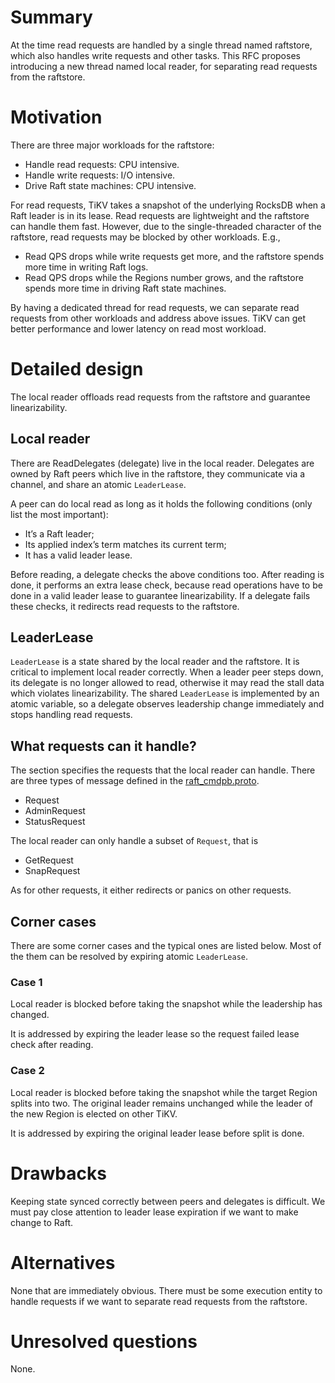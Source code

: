 # Summary

At the time read requests are handled by a single thread named raftstore, which
also handles write requests and other tasks. This RFC proposes introducing a new
thread named local reader, for separating read requests from the raftstore.

# Motivation

There are three major workloads for the raftstore:

 - Handle read requests: CPU intensive.
 - Handle write requests: I/O intensive.
 - Drive Raft state machines: CPU intensive.

For read requests, TiKV takes a snapshot of the underlying RocksDB when a Raft
leader is in its lease. Read requests are lightweight and the raftstore can
handle them fast. However, due to the single-threaded character of the
raftstore, read requests may be blocked by other workloads. E.g.,

 - Read QPS drops while write requests get more, and the raftstore spends more
   time in writing Raft logs.
 - Read QPS drops while the Regions number grows, and the raftstore spends more
   time in driving Raft state machines.

By having a dedicated thread for read requests, we can separate read requests
from other workloads and address above issues. TiKV can get better performance
and lower latency on read most workload.

# Detailed design

The local reader offloads read requests from the raftstore and guarantee
linearizability.

## Local reader

There are ReadDelegates (delegate) live in the local reader. Delegates are owned
by Raft peers which live in the raftstore, they communicate via a channel, and
share an atomic `LeaderLease`.

A peer can do local read as long as it holds the following conditions (only list
the most important):

 - It’s a Raft leader;
 - Its applied index’s term matches its current term;
 - It has a valid leader lease.

Before reading, a delegate checks the above conditions too. After reading is
done, it performs an extra lease check, because read operations have to be done
in a valid leader lease to guarantee linearizability. If a delegate fails these
checks, it redirects read requests to the raftstore.

## LeaderLease

`LeaderLease` is a state shared by the local reader and the raftstore. It is
critical to implement local reader correctly. When a leader peer steps down,
its delegate is no longer allowed to read, otherwise it may read the stall data
which violates linearizability. The shared `LeaderLease` is implemented by an
atomic variable, so a delegate observes leadership change immediately and stops
handling read requests.

## What requests can it handle?

The section specifies the requests that the local reader can handle. There are
three types of message defined in the [raft_cmdpb.proto].

 - Request
 - AdminRequest
 - StatusRequest

The local reader can only handle a subset of `Request`, that is

 - GetRequest
 - SnapRequest

As for other requests, it either redirects or panics on other requests.

## Corner cases

There are some corner cases and the typical ones are listed below. Most of the
them can be resolved by expiring atomic `LeaderLease`.

### Case 1

Local reader is blocked before taking the snapshot while the leadership has
changed.

It is addressed by expiring the leader lease so the request failed lease check
after reading.

### Case 2

Local reader is blocked before taking the snapshot while the target Region
splits into two. The original leader remains unchanged while the leader of the
new Region is elected on other TiKV.

It is addressed by expiring the original leader lease before split is done.

# Drawbacks

Keeping state synced correctly between peers and delegates is difficult. We must
pay close attention to leader lease expiration if we want to make change to
Raft.

# Alternatives

None that are immediately obvious. There must be some execution entity to handle
requests if we want to separate read requests from the raftstore.

# Unresolved questions

None.

[raft_cmdpb.proto]: https://github.com/pingcap/kvproto/blob/5e6e69a5ed381bd4a8afe7cb96cc47f955f6d160/proto/raft_cmdpb.proto
